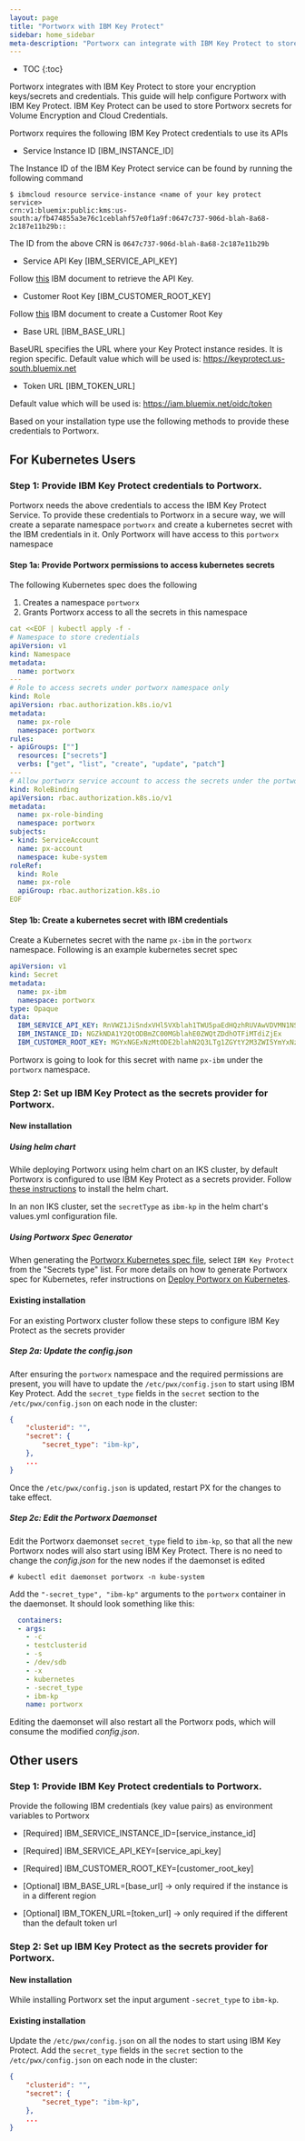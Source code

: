 ```yaml
---
layout: page
title: "Portworx with IBM Key Protect"
sidebar: home_sidebar
meta-description: "Portworx can integrate with IBM Key Protect to store your encryption keys/secrets. This guide will get a Portworx cluster connected to an IBM Key Protect Service"
---
```


* TOC
{:toc}

Portworx integrates with IBM Key Protect to store your encryption keys/secrets and credentials. This guide will help configure Portworx with IBM Key Protect. IBM Key Protect can be used to store Portworx secrets for Volume Encryption and Cloud Credentials.

Portworx requires the following IBM Key Protect credentials to use its APIs

- Service Instance ID [IBM_INSTANCE_ID]

The Instance ID of the IBM Key Protect service can be found by running the following command

```
$ ibmcloud resource service-instance <name of your key protect service>
crn:v1:bluemix:public:kms:us-south:a/fb474855a3e76c1ceblahf57e0f1a9f:0647c737-906d-blah-8a68-2c187e11b29b::
```
The ID from the above CRN is `0647c737-906d-blah-8a68-2c187e11b29b`


- Service API Key [IBM_SERVICE_API_KEY]

Follow [this](https://console.bluemix.net/docs/services/key-protect/access-api.html#access-api) IBM document to retrieve the API Key.

- Customer Root Key [IBM_CUSTOMER_ROOT_KEY]

Follow [this](https://console.bluemix.net/docs/services/key-protect/index.html#create-keys) IBM document to create a Customer Root Key

- Base URL [IBM_BASE_URL]

BaseURL specifies the URL where your Key Protect instance resides. It is region specific. Default value which will be used is: https://keyprotect.us-south.bluemix.net

- Token URL [IBM_TOKEN_URL]

Default value which will be used is: https://iam.bluemix.net/oidc/token

Based on your installation type use the following methods to provide these credentials to Portworx.

## For Kubernetes Users

### Step 1: Provide IBM Key Protect credentials to Portworx.

Portworx needs the above credentials to access the IBM Key Protect Service. To provide these credentials to Portworx in a secure way, we will create a separate namespace `portworx` and create a kubernetes
secret with the IBM credentials in it. Only Portworx will have access to this `portworx` namespace

#### Step 1a: Provide Portworx permissions to access kubernetes secrets

The following Kubernetes spec does the following
1. Creates a namespace `portworx`
2. Grants Portworx access to all the secrets in this namespace

```yaml
cat <<EOF | kubectl apply -f -
# Namespace to store credentials
apiVersion: v1
kind: Namespace
metadata:
  name: portworx
---
# Role to access secrets under portworx namespace only
kind: Role
apiVersion: rbac.authorization.k8s.io/v1
metadata:
  name: px-role
  namespace: portworx
rules:
- apiGroups: [""]
  resources: ["secrets"]
  verbs: ["get", "list", "create", "update", "patch"]
---
# Allow portworx service account to access the secrets under the portworx namespace
kind: RoleBinding
apiVersion: rbac.authorization.k8s.io/v1
metadata:
  name: px-role-binding
  namespace: portworx
subjects:
- kind: ServiceAccount
  name: px-account
  namespace: kube-system
roleRef:
  kind: Role
  name: px-role
  apiGroup: rbac.authorization.k8s.io
EOF
```

#### Step 1b: Create a kubernetes secret with IBM credentials

Create a Kubernetes secret with the name `px-ibm` in the `portworx` namespace. Following is an example kubernetes secret spec

```yaml
apiVersion: v1
kind: Secret
metadata:
  name: px-ibm
  namespace: portworx
type: Opaque
data:
  IBM_SERVICE_API_KEY: RnVWZ1JiSndxVHl5VXblah1TWU5paEdHQzhRUVAwVDVMN1NSSHA5Z2VNa2k=
  IBM_INSTANCE_ID: NGZkNDA1Y2QtODBmZC00MGblahE0ZWQtZDdhOTFiMTdiZjEx
  IBM_CUSTOMER_ROOT_KEY: MGYxNGExNzMtODE2blahN2Q3LTg1ZGYtY2M3ZWI5YmYxNzRj

```
Portworx is going to look for this secret with name `px-ibm` under the `portworx` namespace.

### Step 2: Set up IBM Key Protect as the secrets provider for Portworx.

#### New installation

##### Using helm chart

While deploying Portworx using helm chart on an IKS cluster, by default Portworx is configured to use IBM Key Protect as a secrets provider. Follow [these instructions](https://github.com/portworx/helm/blob/master/charts/portworx/README.md) to install the helm chart.

In an non IKS cluster, set the `secretType` as `ibm-kp` in the helm chart's values.yml configuration file.

##### Using Portworx Spec Generator

When generating the [Portworx Kubernetes spec file](https://install.portworx.com/), select `IBM Key Protect` from the "Secrets type" list. For more details on how to generate Portworx spec for Kubernetes, refer instructions on [Deploy Portworx on Kubernetes](/scheduler/kubernetes).

#### Existing installation

For an existing Portworx cluster follow these steps to configure IBM Key Protect as the secrets provider

##### Step 2a: Update the config.json
After ensuring the `portworx` namespace and the required permissions are present, you will have to update the `/etc/pwx/config.json` to start using IBM Key Protect. Add the `secret_type` fields in the `secret` section to the `/etc/pwx/config.json` on each node in the cluster:
```json
{
    "clusterid": "",
    "secret": {
        "secret_type": "ibm-kp",
    },
    ...
}
```

Once the `/etc/pwx/config.json` is updated, restart PX for the changes to take effect.

##### Step 2c: Edit the Portworx Daemonset

Edit the Portworx daemonset `secret_type` field to `ibm-kp`, so that all the new Portworx nodes will also start using IBM Key Protect. There is no need to change the *config.json* for the new nodes if the daemonset is edited

```
# kubectl edit daemonset portworx -n kube-system
```
Add the `"-secret_type", "ibm-kp"` arguments to the `portworx` container in the daemonset. It should look something like this:

```yaml
  containers:
  - args:
    - -c
    - testclusterid
    - -s
    - /dev/sdb
    - -x
    - kubernetes
    - -secret_type
    - ibm-kp
    name: portworx
```
Editing the daemonset will also restart all the Portworx pods, which will consume the modified *config.json*.

## Other users

### Step 1: Provide IBM Key Protect credentials to Portworx.

Provide the following IBM credentials (key value pairs) as environment variables to Portworx

- [Required] IBM_SERVICE_INSTANCE_ID=[service_instance_id]

- [Required] IBM_SERVICE_API_KEY=[service_api_key]

- [Required] IBM_CUSTOMER_ROOT_KEY=[customer_root_key]

- [Optional] IBM_BASE_URL=[base_url] → only required if the instance is in a different region

- [Optional] IBM_TOKEN_URL=[token_url] → only required if the different than the default token url

### Step 2: Set up IBM Key Protect as the secrets provider for Portworx.

#### New installation

While installing Portworx set the input argument `-secret_type` to `ibm-kp`.

#### Existing installation

Update the `/etc/pwx/config.json` on all the nodes to start using IBM Key Protect. Add the `secret_type` fields in the `secret` section to the `/etc/pwx/config.json` on each node in the cluster:
```json
{
    "clusterid": "",
    "secret": {
        "secret_type": "ibm-kp",
    },
    ...
}
```
